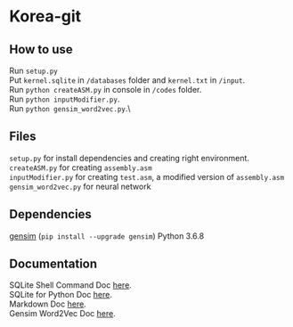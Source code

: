 # Korea-git

## How to use

Run `setup.py`\
Put `kernel.sqlite` in `/databases` folder and `kernel.txt` in `/input`.\
Run `python createASM.py` in console in `/codes` folder.\
Run `python inputModifier.py`.\
Run `python gensim_word2vec.py`.\

## Files

`setup.py` for install dependencies and creating right environment.\
`createASM.py` for creating `assembly.asm`\
`inputModifier.py` for creating `test.asm`, a modified version of `assembly.asm`\
`gensim_word2vec.py` for neural network

## Dependencies

[gensim](https://radimrehurek.com/gensim/) (`pip install --upgrade gensim`)
Python 3.6.8

## Documentation

SQLite Shell Command Doc [here](https://sqlite.org/cli.html).\
SQLite for Python Doc [here](https://docs.python.org/fr/3.6/library/sqlite3.html).\
Markdown Doc [here](https://github.com/adam-p/markdown-here/wiki/Markdown-Cheatsheet).\
Gensim Word2Vec Doc [here](https://radimrehurek.com/gensim/models/word2vec.html).
